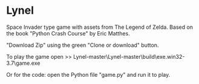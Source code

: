 # Lynel
Space Invader type game with assets from The Legend of Zelda. Based on the book "Python Crash Course" by Eric Matthes.

"Download Zip" using the green "Clone or download" button.

To play the game open >>   Lynel-master\Lynel-master\build\exe.win32-3.7\game.exe

Or for the code: open the Python file "game.py" and run it to play.

